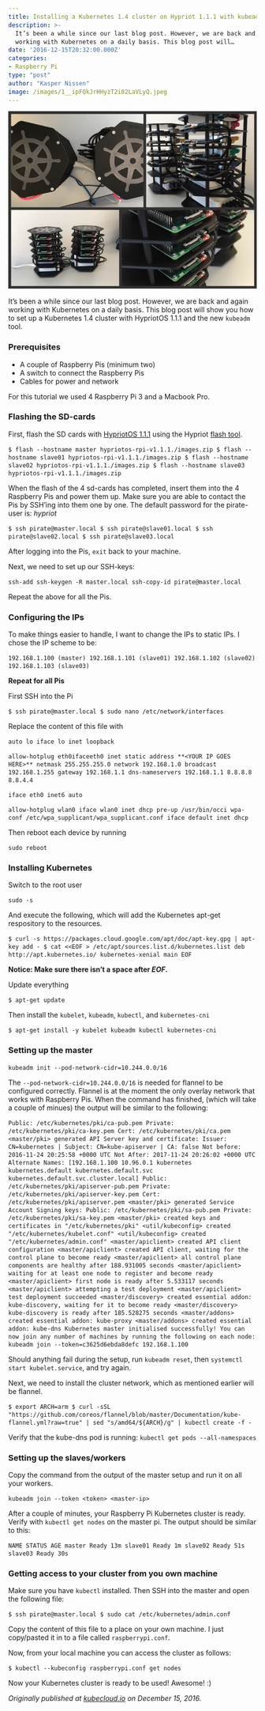 ```yaml
---
title: Installing a Kubernetes 1.4 cluster on Hypriot 1.1.1 with kubeadm
description: >-
  It’s been a while since our last blog post. However, we are back and again
  working with Kubernetes on a daily basis. This blog post will…
date: '2016-12-15T20:32:00.000Z'
categories: 
- Raspberry Pi
type: "post"
author: "Kasper Nissen"
image: /images/1__ipFQkJrHHyzT2i82LaVLyQ.jpeg 
---
```


![](/images/1__ipFQkJrHHyzT2i82LaVLyQ.jpeg)

It’s been a while since our last blog post. However, we are back and again working with Kubernetes on a daily basis. This blog post will show you how to set up a Kubernetes 1.4 cluster with HypriotOS 1.1.1 and the new `kubeadm` tool.

### Prerequisites

*   A couple of Raspberry Pis (minimum two)
*   A switch to connect the Raspberry Pis
*   Cables for power and network

For this tutorial we used 4 Raspberry Pi 3 and a Macbook Pro.

### Flashing the SD-cards

First, flash the SD cards with [HypriotOS 1.1.1](https://github.com/hypriot/image-builder-rpi/releases/download/v1.1.1/hypriotos-rpi-v1.1.1./images.zip) using the Hypriot [flash tool](https://github.com/hypriot/flash).

```
$ flash --hostname master hypriotos-rpi-v1.1.1./images.zip $ flash --hostname slave01 hypriotos-rpi-v1.1.1./images.zip $ flash --hostname slave02 hypriotos-rpi-v1.1.1./images.zip $ flash --hostname slave03 hypriotos-rpi-v1.1.1./images.zip
```

When the flash of the 4 sd-cards has completed, insert them into the 4 Raspberry Pis and power them up. Make sure you are able to contact the Pis by SSH’ing into them one by one. The default password for the pirate-user is: _hypriot_

```
$ ssh pirate@master.local $ ssh pirate@slave01.local $ ssh pirate@slave02.local $ ssh pirate@slave03.local
```

After logging into the Pis, `exit` back to your machine.

Next, we need to set up our SSH-keys:

```
ssh-add ssh-keygen -R master.local ssh-copy-id pirate@master.local
```

Repeat the above for all the Pis.

### Configuring the IPs

To make things easier to handle, I want to change the IPs to static IPs. I chose the IP scheme to be:

```
192.168.1.100 (master) 192.168.1.101 (slave01) 192.168.1.102 (slave02) 192.168.1.103 (slave03)
```

**Repeat for all Pis**

First SSH into the Pi

```
$ ssh pirate@master.local $ sudo nano /etc/network/interfaces
```

Replace the content of this file with

```
auto lo iface lo inet loopback 
```

```
allow-hotplug eth0ifaceeth0 inet static address **<YOUR IP GOES HERE>** netmask 255.255.255.0 network 192.168.1.0 broadcast 192.168.1.255 gateway 192.168.1.1 dns-nameservers 192.168.1.1 8.8.8.8 8.8.4.4 
```

```
iface eth0 inet6 auto 
```

```
allow-hotplug wlan0 iface wlan0 inet dhcp pre-up /usr/bin/occi wpa-conf /etc/wpa_supplicant/wpa_supplicant.conf iface default inet dhcp
```

Then reboot each device by running

```
sudo reboot
```

### Installing Kubernetes

Switch to the root user

```
sudo -s
```

And execute the following, which will add the Kubernetes apt-get respository to the resources.

```
$ curl -s https://packages.cloud.google.com/apt/doc/apt-key.gpg | apt-key add - $ cat <<EOF > /etc/apt/sources.list.d/kubernetes.list deb http://apt.kubernetes.io/ kubernetes-xenial main EOF
```

**Notice: Make sure there isn’t a space after _EOF_.**

Update everything

```
$ apt-get update
```

Then install the `kubelet`, `kubeadm`, `kubectl`, and `kubernetes-cni`

```
$ apt-get install -y kubelet kubeadm kubectl kubernetes-cni
```

### Setting up the master

```
kubeadm init --pod-network-cidr=10.244.0.0/16
```

The `--pod-network-cidr=10.244.0.0/16` is needed for flannel to be configured correctly. Flannel is at the moment the only overlay network that works with Raspberry Pis. When the command has finished, (which will take a couple of minues) the output will be similar to the following:

```
Public: /etc/kubernetes/pki/ca-pub.pem Private: /etc/kubernetes/pki/ca-key.pem Cert: /etc/kubernetes/pki/ca.pem <master/pki> generated API Server key and certificate: Issuer: CN=kubernetes | Subject: CN=kube-apiserver | CA: false Not before: 2016-11-24 20:25:58 +0000 UTC Not After: 2017-11-24 20:26:02 +0000 UTC Alternate Names: [192.168.1.100 10.96.0.1 kubernetes kubernetes.default kubernetes.default.svc kubernetes.default.svc.cluster.local] Public: /etc/kubernetes/pki/apiserver-pub.pem Private: /etc/kubernetes/pki/apiserver-key.pem Cert: /etc/kubernetes/pki/apiserver.pem <master/pki> generated Service Account Signing keys: Public: /etc/kubernetes/pki/sa-pub.pem Private: /etc/kubernetes/pki/sa-key.pem <master/pki> created keys and certificates in "/etc/kubernetes/pki" <util/kubeconfig> created "/etc/kubernetes/kubelet.conf" <util/kubeconfig> created "/etc/kubernetes/admin.conf" <master/apiclient> created API client configuration <master/apiclient> created API client, waiting for the control plane to become ready <master/apiclient> all control plane components are healthy after 188.931005 seconds <master/apiclient> waiting for at least one node to register and become ready <master/apiclient> first node is ready after 5.533117 seconds <master/apiclient> attempting a test deployment <master/apiclient> test deployment succeeded <master/discovery> created essential addon: kube-discovery, waiting for it to become ready <master/discovery> kube-discovery is ready after 185.528275 seconds <master/addons> created essential addon: kube-proxy <master/addons> created essential addon: kube-dns Kubernetes master initialised successfully! You can now join any number of machines by running the following on each node: kubeadm join --token=c3625d6ebda8defc 192.168.1.100
```

Should anything fail during the setup, run `kubeadm reset`, then `systemctl start kubelet.service`, and try again.

Next, we need to install the cluster network, which as mentioned earlier will be flannel.

```
$ export ARCH=arm $ curl -sSL "https://github.com/coreos/flannel/blob/master/Documentation/kube-flannel.yml?raw=true" | sed "s/amd64/${ARCH}/g" | kubectl create -f -
```

Verify that the kube-dns pod is running: `kubectl get pods --all-namespaces`

### Setting up the slaves/workers

Copy the command from the output of the master setup and run it on all your workers.

```
kubeadm join --token <token> <master-ip>
```

After a couple of minutes, your Raspberry Pi Kubernetes cluster is ready. Verify with `kubectl get nodes` on the master pi. The output should be similar to this:

```
NAME STATUS AGE master Ready 13m slave01 Ready 1m slave02 Ready 51s slave03 Ready 30s
```

### Getting access to your cluster from you own machine

Make sure you have `kubectl` installed. Then SSH into the master and open the following file:

```
$ ssh pirate@master.local $ sudo cat /etc/kubernetes/admin.conf
```

Copy the content of this file to a place on your own machine. I just copy/pasted it in to a file called `raspberrypi.conf`.

Now, from your local machine you can access the cluster as follows:

```
$ kubectl --kubeconfig raspberrypi.conf get nodes
```

Now your Kubernetes cluster is ready to be used! Awesome! :)

_Originally published at_ [_kubecloud.io_](http://kubecloud.io/kubernetes-cluster-with-kubeadm/) _on December 15, 2016._